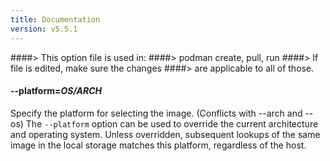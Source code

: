 ```yaml
---
title: Documentation
version: v5.5.1
---
```


####> This option file is used in:
####>   podman create, pull, run
####> If file is edited, make sure the changes
####> are applicable to all of those.
#### **--platform**=*OS/ARCH*

Specify the platform for selecting the image.  (Conflicts with --arch and --os)
The `--platform` option can be used to override the current architecture and operating system.
Unless overridden, subsequent lookups of the same image in the local storage matches this platform, regardless of the host.
